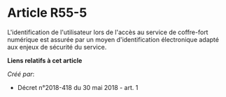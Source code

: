 # Article R55-5

L'identification de l'utilisateur lors de l'accès au service de coffre-fort numérique est assurée par un moyen
d'identification électronique adapté aux enjeux de sécurité du service.

**Liens relatifs à cet article**

_Créé par_:

  - Décret n°2018-418 du 30 mai 2018 - art. 1
